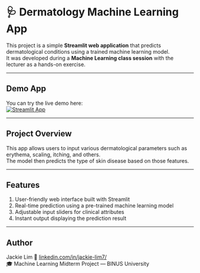 # 🩺 Dermatology Machine Learning App

This project is a simple **Streamlit web application** that predicts dermatological conditions using a trained machine learning model.  
It was developed during a **Machine Learning class session** with the lecturer as a hands-on exercise.

---

## Demo App  
You can try the live demo here:  
[![Streamlit App](https://static.streamlit.io/badges/streamlit_badge_black_white.svg)](https://md-class-jek.streamlit.app/)

---

## Project Overview
This app allows users to input various dermatological parameters such as erythema, scaling, itching, and others.  
The model then predicts the type of skin disease based on those features.

---

## Features
1. User-friendly web interface built with Streamlit  
2. Real-time prediction using a pre-trained machine learning model  
3. Adjustable input sliders for clinical attributes  
4. Instant output displaying the prediction result  

---

## Author
Jackie Lim
📧 [linkedin.com/in/jackie-lim7/](https://linkedin.com/in/jackie-lim7/)  
🎓 Machine Learning Midterm Project — BINUS University  
